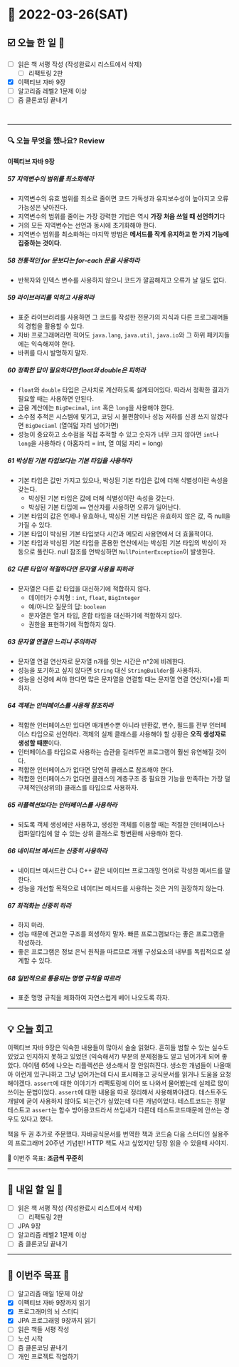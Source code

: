 # 📆 2022-03-26(SAT)

## ☑️ 오늘 한 일 📑
- [ ] 읽은 책 서평 작성 (작성완료시 리스트에서 삭제)
    - [ ] 리팩토링 2판
- [x] 이펙티브 자바 9장
- [ ] 알고리즘 레벨2 1문제 이상
- [ ] 줌 클론코딩 끝내기 
<br>

***

### 🔍️ 오늘 무엇을 했나요? Review
#### 이펙티브 자바 9장
##### 57 지역변수의 범위를 최소화해라
- 지역변수의 유효 범위를 최소로 줄이면 코드 가독성과 유지보수성이 높아지고 오류 가능성은 낮아진다. 
- 지역변수의 범위를 줄이는 가장 강력한 기법은 역시 **가장 처음 쓰일 때 선언하기**다
- 거의 모든 지역변수는 선언과 동시에 초기화해야 한다. 
- 지역변수 범위를 최소화하는 마지막 방법은 **메서드를 작게 유지하고 한 가지 기능에 집중하는 것이다.**

##### 58 전통적인 for 문보다는 for-each 문을 사용하라 
- 반복자와 인덱스 변수를 사용하지 않으니 코드가 깔끔해지고 오류가 날 일도 없다.

##### 59 라이브러리를 익히고 사용하라 
- 표준 라이브러리를 사용하면 그 코드를 작성한 전문가의 지식과 다른 프로그래머들의 경험을 활용할 수 있다. 
- 자바 프로그래머라면 적어도 `java.lang`, `java.util`, `java.io`와 그 하위 패키지들에는 익숙해져야 한다. 
- 바퀴를 다시 발명하지 말자. 

##### 60 정확한 답이 필요하다면 float와 double은 피하라 
- `float`와 `double` 타입은 근사치로 계산하도록 설계되어있다. 따라서 정확한 결과가 필요할 때는 사용하면 안된다. 
- 금융 계산에는 `BigDecimal`, `int` 혹은 `long`을 사용해야 한다. 
- 소수점 추적은 시스템에 맟기고, 코딩 시 불편함이나 성능 저하를 신경 쓰지 않겠다면 `BigDeciaml` (열여덟 자리 넘어가면)
- 성능이 중요하고 소수점을 직접 추적할 수 있고 숫자가 너무 크지 않아면  `int`나 `long`을 사용하라 ( 아홉자리 = int, 열 여덟 자리 = long)

##### 61 박싱된 기본 타입보다는 기본 타입을 사용하라 
- 기본 타입은 값만 가지고 있으나, 박싱된 기본 타입은 값에 더해 식별성이란 속성을 갖는다.
  - 박싱된 기본 타입은 값에 더해 식별성이란 속성을 갖는다.
  - 박싱된 기본 타입에 `==` 연산자를 사용하면 오류가 일어난다.
- 기본 타입의 값은 언제나 유효하나, 박싱된 기본 타입은 유효하지 않은 값, 즉 null을 가질 수 있다. 
- 기본 타입이 박싱된 기본 타입보다 시간과 메모리 사용면에서 더 효율적이다.
- 기본 타입과 박싱된 기본 타입을 혼용한 연산에서는 박싱된 기본 타입의 박싱이 자동으로 풀린다. null 참조를 언박싱하면 `NullPointerException`이 발생한다. 

##### 62 다른 타입이 적절하다면 문자열 사용을 피하라 
- 문자열은 다른 값 타입을 대신하기에 적합하지 않다. 
  - 데이터가 수치형 : `int`, `float`, `BigInteger`
  - 예/아니오 질문의 답: `boolean`
  - 문자열은 열거 타입, 혼합 타입을 대신하기에 적합하지 않다.
  - 권한을 표현하기에 적합하지 않다. 
  
##### 63 문자열 연결은 느리니 주의하라 
- 문자열 연결 연산자로 문자열 n개를 잇는 시간은 n^2에 비례한다. 
- 성능을 포기하고 싶지 않다면 `String` 대신 `StringBuilder`를 사용하자. 
- 성능을 신경에 써야 한다면 많은 문자열을 연결할 때는 문자열 연결 연산자(+)를 피하자. 

##### 64 객체는 인터페이스를 사용해 참조하라 
- 적합한 인터페이스만 있다면 매개변수뿐 아니라 반환값, 변수, 필드를 전부 인터페이스 타입으로 선언하라. 객체의 실제 클래스를 사용해야 할 상황은 **오직 생성자로 생성할 때뿐**이다. 
- 인터페이스를 타입으로 사용하는 습관을 길러두면 프로그램이 훨씬 유연해질 것이다. 
- 적합한 인터페이스가 없다면 당연히 클래스로 참조해야 한다. 
- 적합한 인터페이스가 없다면 클래스의 계층구조 중 필요한 기능을 만족하는 가장 덜 구체적인(상위의) 클래스를 타입으로 사용하자. 

##### 65 리플렉션보다는 인터페이스를 사용하라 
- 되도록 객체 생성에만 사용하고, 생성한 객체를 이용할 때는 적절한 인터페이스나 컴파일타임에 알 수 있는 상위 클래스로 형변환해 사용해야 한다. 

##### 66 네이티브 메서드는 신중히 사용하라 
- 네이티브 메서드란 C나 C++ 같은 네이티브 프로그래밍 언어로 작성한 메서드를 말한다.
- 성능을 개선할 목적으로 네이티브 메서드를 사용하는 것은 거의 권장하지 않는다.

##### 67 최적화는 신중히 하라 
- 하지 마라.
- 성능 때문에 견고한 구조를 희생하지 말자. 빠른 프로그램보다는 좋은 프로그램을 작성하라. 
- 좋은 프로그램은 정보 은닉 원칙을 따르므로 개별 구성요소의 내부를 독립적으로 설계할 수 있다. 

##### 68 일반적으로 통용되는 명명 규칙을 따르라 
- 표준 명명 규칙을 체화하여 자연스럽게 베어 나오도록 하자. 

***

## 💡 오늘 회고

이펙티브 자바 9장은 익숙한 내용들이 많아서 술술 읽혔다. 흔히들 범할 수 있는 실수도 있었고 인지하지 못하고 있었던 (익숙해서?) 부분의 문제점들도 알고 넘어가게 되어 좋았다. 
아이템 65에 나오는 리플렉션은 생소해서 잘 안읽혀진다. 생소한 개념들이 나올때 아 이런게 있구나하고 그냥 넘어가는데 다시 표시해놓고 공식문서를 읽거나 도움을 요청해야겠다. 
`assert`에 대한 이야기가 리팩토링에 이어 또 나와서 물어봤는데 실제로 많이 쓰이는 문법이었다. `assert`에 대한 내용을 따로 정리해서 사용해봐야겠다. 
테스트주도 개발에 굳이 사용하지 않아도 되는건가 싶었는데 다른 개념이었다. 테스트코드는 정말 테스트고 `assert`는 함수 방어용코드라서 쓰임새가 다른데 
테스트코드때문에 안쓰는 경우도 있다고 했다. 

책을 두 권 추가로 주문했다. 자바공식문서를 번역한 책과 코드숨 다음 스터디인 실용주의 프로그래머 20주년 기념판! HTTP 책도 사고 싶었지만 당장 읽을 수 있을때 사야지.



🎯 이번주 목표: **조금씩 꾸준히**

***

## 🎯 내일 할 일 🎯
- [ ] 읽은 책 서평 작성 (작성완료시 리스트에서 삭제)
    - [ ] 리팩토링 2판
- [ ] JPA 9장
- [ ] 알고리즘 레벨2 1문제 이상
- [ ] 줌 클론코딩 끝내기 

***

## 🏁 이번주 목표 🏁
- [ ] 알고리즘 매일 1문제 이상
- [x] 이펙티브 자바 9장까지 읽기
- [x] 프로그래머의 뇌 스터디
- [x] JPA 프로그래밍 9장까지 읽기
- [ ] 읽은 책들 서평 작성
- [ ] 노션 시작
- [ ] 줌 클론코딩 끝내기
- [ ] 개인 프로젝트 작업하기 